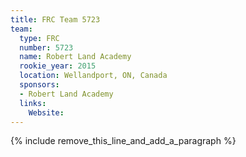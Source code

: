 ```yaml
---
title: FRC Team 5723
team:
  type: FRC
  number: 5723
  name: Robert Land Academy
  rookie_year: 2015
  location: Wellandport, ON, Canada
  sponsors:
  - Robert Land Academy
  links:
    Website:
---
```


{% include remove_this_line_and_add_a_paragraph %}